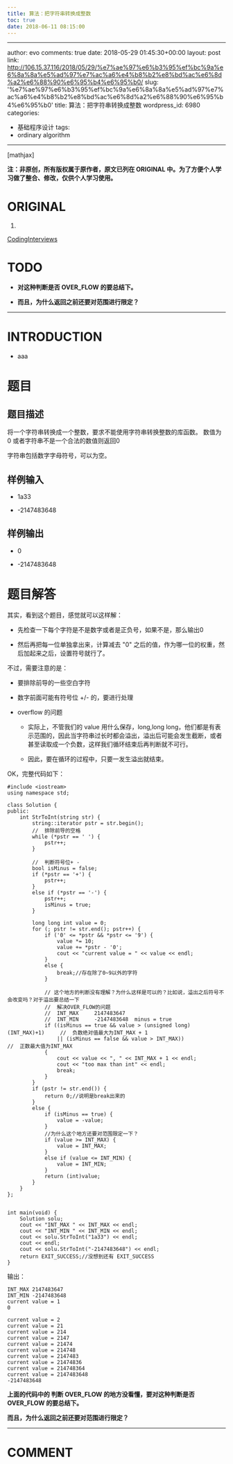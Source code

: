 ```yaml
---
title: 算法：把字符串转换成整数
toc: true
date: 2018-06-11 08:15:00
---
```

---
author: evo
comments: true
date: 2018-05-29 01:45:30+00:00
layout: post
link: http://106.15.37.116/2018/05/29/%e7%ae%97%e6%b3%95%ef%bc%9a%e6%8a%8a%e5%ad%97%e7%ac%a6%e4%b8%b2%e8%bd%ac%e6%8d%a2%e6%88%90%e6%95%b4%e6%95%b0/
slug: '%e7%ae%97%e6%b3%95%ef%bc%9a%e6%8a%8a%e5%ad%97%e7%ac%a6%e4%b8%b2%e8%bd%ac%e6%8d%a2%e6%88%90%e6%95%b4%e6%95%b0'
title: 算法：把字符串转换成整数
wordpress_id: 6980
categories:
- 基础程序设计
tags:
- ordinary algorithm
---

<!-- more -->

[mathjax]

**注：非原创，所有版权属于原作者，原文已列在 ORIGINAL 中。为了方便个人学习做了整合、修改，仅供个人学习使用。**


# ORIGINAL





 	
  1. 


[CodingInterviews](https://github.com/gatieme/CodingInterviews)







# TODO





 	
  * **对这种判断是否 OVER_FLOW 的要总结下。**

 	
  * **而且，为什么返回之前还要对范围进行限定？**





* * *





# INTRODUCTION





 	
  * aaa





# 题目




## **题目描述**


将一个字符串转换成一个整数，要求不能使用字符串转换整数的库函数。 数值为 0 或者字符串不是一个合法的数值则返回0

字符串包括数字字母符号，可以为空。


## **样例输入**





 	
  * 1a33

 	
  * -2147483648




## **样例输出**





 	
  * 0

 	
  * -2147483648




## 




# 题目解答


其实，看到这个题目，感觉就可以这样解：



 	
  * 先检查一下每个字符是不是数字或者是正负号，如果不是，那么输出0

 	
  * 然后再把每一位单独拿出来，计算减去 "0" 之后的值，作为哪一位的权重，然后加起来之后，设置符号就行了。


不过，需要注意的是：

 	
  * 要排除前导的一些空白字符

 	
  * 数字前面可能有符号位 +/- 的，要进行处理

 	
  * overflow 的问题

 	
    * 实际上，不管我们的 value 用什么保存，long,long long，他们都是有表示范围的，因此当字符串过长时都会溢出，溢出后可能会发生截断，或者甚至读取成一个负数，这样我们循环结束后再判断就不可行。

 	
    * 因此，要在循环的过程中，只要一发生溢出就结束。





OK，完整代码如下：

    
    #include <iostream>
    using namespace std;
    
    class Solution {
    public:
        int StrToInt(string str) {
            string::iterator pstr = str.begin();
            //  排除前导的空格
            while (*pstr == ' ') {
                pstr++;
            }
    
            //  判断符号位+ -
            bool isMinus = false;
            if (*pstr == '+') {
                pstr++;
            }
            else if (*pstr == '-') {
                pstr++;
                isMinus = true;
            }
    
            long long int value = 0;
            for (; pstr != str.end(); pstr++) {
                if ('0' <= *pstr && *pstr <= '9') {
                    value *= 10;
                    value += *pstr - '0';
                    cout << "current value = " << value << endl;
                }
                else {
                    break;//存在除了0~9以外的字符
                }
    
                // 这个地方的判断没有理解？为什么这样是可以的？比如说，溢出之后符号不会改变吗？对于溢出要总结一下
                //  解决OVER_FLOW的问题
                //  INT_MAX     2147483647
                //  INT_MIN     -2147483648  minus = true
                if ((isMinus == true && value > (unsigned long)(INT_MAX)+1)     //  负数绝对值最大为INT_MAX + 1
                    || (isMinus == false && value > INT_MAX))                         //  正数最大值为INT_MAX
                {
                    cout << value << ", " << INT_MAX + 1 << endl;
                    cout << "too max than int" << endl;
                    break;
                }
            }
            if (pstr != str.end()) {
                return 0;//说明是break出来的
            }
            else {
                if (isMinus == true) {
                    value = -value;
                }
                //为什么这个地方还要对范围限定一下？
                if (value >= INT_MAX) {
                    value = INT_MAX;
                }
                else if (value <= INT_MIN) {
                    value = INT_MIN;
                }
                return (int)value;
            }
        }
    };
    
    
    int main(void) {
        Solution solu;
        cout << "INT_MAX " << INT_MAX << endl;
        cout << "INT_MIN " << INT_MIN << endl;
        cout << solu.StrToInt("1a33") << endl;
        cout << endl;
        cout << solu.StrToInt("-2147483648") << endl;
        return EXIT_SUCCESS;//没想到还有 EXIT_SUCCESS 
    }


输出：

    
    INT_MAX 2147483647
    INT_MIN -2147483648
    current value = 1
    0
    
    current value = 2
    current value = 21
    current value = 214
    current value = 2147
    current value = 21474
    current value = 214748
    current value = 2147483
    current value = 21474836
    current value = 214748364
    current value = 2147483648
    -2147483648


**上面的代码中的 判断 OVER_FLOW 的地方没看懂，要对这种判断是否 OVER_FLOW 的要总结下。**

**而且，为什么返回之前还要对范围进行限定？**















* * *





# COMMENT




